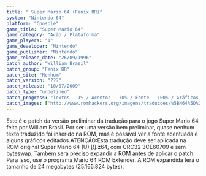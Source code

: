 ```yaml
---
title: " Super Mario 64 (Fenix BR)"
system: "Nintendo 64"
platform: "Console"
game_title: "Super Mario 64"
game_category: "Ação / Plataforma"
game_players: "1"
game_developer: "Nintendo"
game_publisher: "Nintendo"
game_release_date: "26/09/1996"
patch_author: "William Brasil"
patch_group: "Fenix BR"
patch_site: "Nenhum"
patch_version: "???"
patch_release: "10/07/2009"
patch_type: "undefined"
patch_progress: "Textos - 1% / Acentos - 70% / Fonte - 100% / Gráficos - 3%"
patch_images: ["http://www.romhackers.org/imagens/traducoes/%5BN64%5D%20Super%20Mario%2064%20-%20Fenix%20BR%20-%201.jpg","http://www.romhackers.org/imagens/traducoes/%5BN64%5D%20Super%20Mario%2064%20-%20Fenix%20BR%20-%202.jpg","http://www.romhackers.org/imagens/traducoes/%5BN64%5D%20Super%20Mario%2064%20-%20Fenix%20BR%20-%203.jpg"]
---
```

Este é o patch da versão preliminar da tradução para o jogo Super Mario 64 feita por William Brasil. Por ser uma versão bem preliminar, quase nenhum texto traduzido foi inserido na ROM, mas é possível ver a fonte acentuada e alguns gráficos editados.ATENÇÃO:Esta tradução deve ser aplicada na ROM original Super Mario 64 (U) [!].z64, com CRC32 3CE60709 e sem byteswap. Também será preciso expandir a ROM antes de aplicar o patch. Para isso, use o programa Mario 64 ROM Extender. A ROM expandida terá o tamanho de 24 megabytes (25.165.824 bytes).